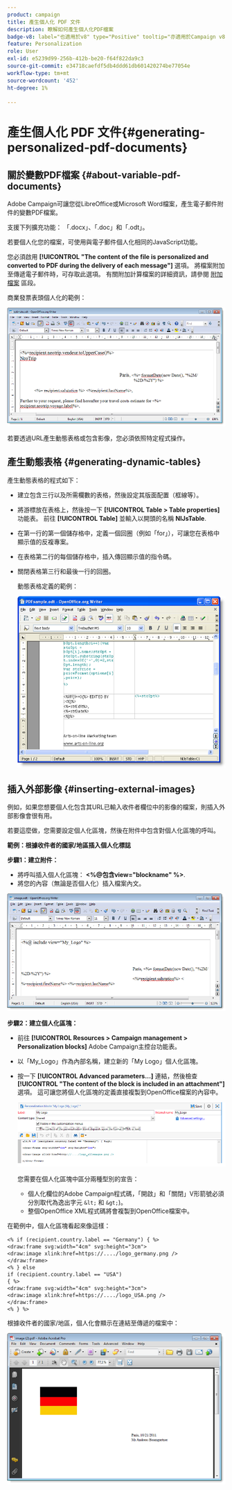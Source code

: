 ```yaml
---
product: campaign
title: 產生個人化 PDF 文件
description: 瞭解如何產生個人化PDF檔案
badge-v8: label="也適用於v8" type="Positive" tooltip="亦適用於Campaign v8"
feature: Personalization
role: User
exl-id: e5239d99-256b-412b-be20-f64f822da9c3
source-git-commit: e34718caefdf5db4ddd61db601420274be77054e
workflow-type: tm+mt
source-wordcount: '452'
ht-degree: 1%

---
```


# 產生個人化 PDF 文件{#generating-personalized-pdf-documents}

## 關於變數PDF檔案 {#about-variable-pdf-documents}

Adobe Campaign可讓您從LibreOffice或Microsoft Word檔案，產生電子郵件附件的變數PDF檔案。

支援下列擴充功能： 「.docx」、「.doc」和「.odt」。

若要個人化您的檔案，可使用與電子郵件個人化相同的JavaScript功能。

您必須啟用 **[!UICONTROL "The content of the file is personalized and converted to PDF during the delivery of each message"]** 選項。 將檔案附加至傳遞電子郵件時，可存取此選項。 有關附加計算檔案的詳細資訊，請參閱 [附加檔案](attaching-files.md) 區段。

商業發票表頭個人化的範例：

![](assets/s_ncs_pdf_simple.png)

若要透過URL產生動態表格或包含影像，您必須依照特定程式操作。

## 產生動態表格 {#generating-dynamic-tables}

產生動態表格的程式如下：

* 建立包含三行以及所需欄數的表格，然後設定其版面配置（框線等）。
* 將游標放在表格上，然後按一下 **[!UICONTROL Table > Table properties]** 功能表。 前往 **[!UICONTROL Table]** 並輸入以開頭的名稱 **NlJsTable**.
* 在第一行的第一個儲存格中，定義一個回圈（例如「for」），可讓您在表格中顯示值的反複專案。
* 在表格第二行的每個儲存格中，插入傳回顯示值的指令碼。
* 關閉表格第三行和最後一行的回圈。

  動態表格定義的範例：

  ![](assets/s_ncs_pdf_table.png)

## 插入外部影像 {#inserting-external-images}

例如，如果您想要個人化包含其URL已輸入收件者欄位中的影像的檔案，則插入外部影像會很有用。

若要這麼做，您需要設定個人化區塊，然後在附件中包含對個人化區塊的呼叫。

**範例：根據收件者的國家/地區插入個人化標誌**

**步驟1：建立附件：**

* 將呼叫插入個人化區塊： **&lt;%@包含view=&quot;blockname&quot; %>**.
* 將您的內容（無論是否個人化）插入檔案內文。

![](assets/s_ncs_open_office_blocdeperso.png)

**步驟2：建立個人化區塊：**

* 前往 **[!UICONTROL Resources > Campaign management > Personalization blocks]** Adobe Campaign主控台功能表。
* 以「My_Logo」作為內部名稱，建立新的「My Logo」個人化區塊。
* 按一下 **[!UICONTROL Advanced parameters...]** 連結，然後檢查 **[!UICONTROL "The content of the block is included in an attachment"]** 選項。 這可讓您將個人化區塊的定義直接複製到OpenOffice檔案的內容中。

  ![](assets/s_ncs_pdf_bloc_option.png)

  您需要在個人化區塊中區分兩種型別的宣告：

   * 個人化欄位的Adobe Campaign程式碼，「開啟」和「關閉」V形箭號必須分別取代為逸出字元 `&lt;` 和 `&gt;`)。
   * 整個OpenOffice XML程式碼將會複製到OpenOffice檔案中。

在範例中，個人化區塊看起來像這樣：

```
<% if (recipient.country.label == "Germany") { %>
<draw:frame svg:width="4cm" svg:height="3cm">
<draw:image xlink:href=https://..../logo_germany.png />
</draw:frame>
<% } else
if (recipient.country.label == "USA")
{ %>
<draw:frame svg:width="4cm" svg:height="3cm">
<draw:image xlink:href=https://..../logo_USA.png />
</draw:frame>
<% } %>
```

根據收件者的國家/地區，個人化會顯示在連結至傳遞的檔案中：

![](assets/s_ncs_pdf_result.png)
